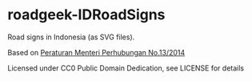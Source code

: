 # roadgeek-IDRoadSigns
Road signs in Indonesia (as SVG files).

Based on [Peraturan Menteri Perhubungan No.13/2014](http://hubdat.dephub.go.id/km/tahun-2014/1626-peraturan-menteri-perhubungan-nomor-pm-13-tahun-2014-tentang-rambu-lalu-lintas/download)

Licensed under CC0 Public Domain Dedication, see LICENSE for details
 
